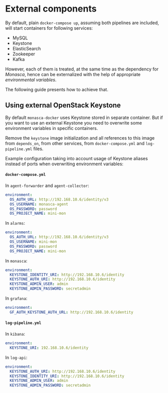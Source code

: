 # External components

By default, plain ```docker-compose up```, assuming both pipelines are included,
will start containers for following services:

* MySQL
* Keystone
* ElasticSearch
* Zookeeper
* Kafka

However, each of them is treated, at the same time as the
dependency for *Monasca*, hence can be externalized with the help
of appropriate *environmental variables*.

The following guide presents how to achieve that.

## Using external OpenStack Keystone

By default `monasca-docker` uses Keystone stored in separate
container. But if you want to use an external Keystone you need to
overwrite some environment variables in specific containers.

Remove the `keystone` image initialization and all references to this
image from `depends_on`, from other services, from
`docker-compose.yml` and `log-pipeline.yml` files.

Example configuration taking into account usage of Keystone
aliases instead of ports when overwriting environment variables:

#### `docker-compose.yml`

In `agent-forwarder` and `agent-collector`:
```yaml
environment:
  OS_AUTH_URL: http://192.168.10.6/identity/v3
  OS_USERNAME: monasca-agent
  OS_PASSWORD: password
  OS_PROJECT_NAME: mini-mon
```

In `alarms`:
```yaml
environment:
  OS_AUTH_URL: http://192.168.10.6/identity/v3
  OS_USERNAME: mini-mon
  OS_PASSWORD: password
  OS_PROJECT_NAME: mini-mon
```

In `monasca`:
```yaml
environment:
  KEYSTONE_IDENTITY_URI: http://192.168.10.6/identity
  KEYSTONE_AUTH_URI: http://192.168.10.6/identity
  KEYSTONE_ADMIN_USER: admin
  KEYSTONE_ADMIN_PASSWORD: secretadmin
```

In `grafana`:
```yaml
environment:
  GF_AUTH_KEYSTONE_AUTH_URL: http://192.168.10.6/identity
```

#### `log-pipeline.yml`

In `kibana`:
```yaml
environment:
  KEYSTONE_URI: 192.168.10.6/identity
```

In `log-api`:
```yaml
environment:
  KEYSTONE_AUTH_URI: http://192.168.10.6/identity
  KEYSTONE_IDENTITY_URI: http://192.168.10.6/identity
  KEYSTONE_ADMIN_USER: admin
  KEYSTONE_ADMIN_PASSWORD: secretadmin
```
